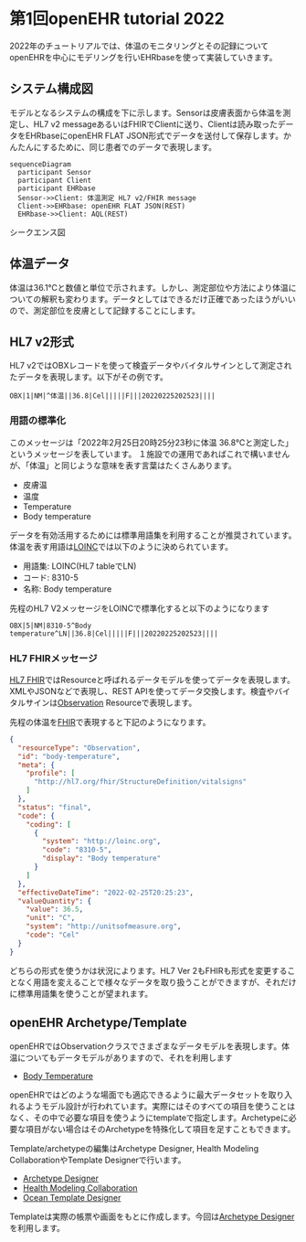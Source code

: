 # 第1回openEHR tutorial 2022

2022年のチュートリアルでは、体温のモニタリングとその記録についてopenEHRを中心にモデリングを行いEHRbaseを使って実装していきます。


## システム構成図

モデルとなるシステムの構成を下に示します。Sensorは皮膚表面から体温を測定し、HL7 v2 messageあるいはFHIRでClientに送り、Clientは読み取ったデータをEHRbaseにopenEHR FLAT JSON形式でデータを送付して保存します。かんたんにするために、同じ患者でのデータで表現します。


```mermaid
sequenceDiagram
  participant Sensor
  participant Client
  participant EHRbase
  Sensor->>Client: 体温測定 HL7 v2/FHIR message
  Client->>EHRbase: openEHR FLAT JSON(REST)
  EHRbase->>Client: AQL(REST)
```
シークエンス図


## 体温データ

体温は36.1℃と数値と単位で示されます。しかし、測定部位や方法により体温についての解釈も変わります。データとしてはできるだけ正確であったほうがいいので、測定部位を皮膚として記録することにします。

## HL7 v2形式

HL7 v2ではOBXレコードを使って検査データやバイタルサインとして測定されたデータを表現します。以下がその例です。

```
OBX|1|NM|^体温||36.8|Cel|||||F|||20220225202523||||
```

### 用語の標準化

このメッセージは「2022年2月25日20時25分23秒に体温 36.8℃と測定した」というメッセージを表しています。
１施設での運用であればこれで構いませんが、「体温」と同じような意味を表す言葉はたくさんあります。

 * 皮膚温
 * 温度
 * Temperature
 * Body temperature

データを有効活用するためには標準用語集を利用することが推奨されています。体温を表す用語は[LOINC](https://loinc.org/)では以下のように決められています。

 * 用語集: LOINC(HL7 tableでLN)
 * コード: 8310-5
 * 名称: Body temperature

先程のHL7 V2メッセージをLOINCで標準化すると以下のようになります

```
OBX|5|NM|8310-5^Body temperature^LN||36.8|Cel|||||F|||20220225202523||||
```

### HL7 FHIRメッセージ

[HL7 FHIR](https://www.hl7.org/fhir/)ではResourceと呼ばれるデータモデルを使ってデータを表現します。XMLやJSONなどで表現し、REST APIを使ってデータ交換します。検査やバイタルサインは[Observation](https://www.hl7.org/fhir/observation.html) Resourceで表現します。

先程の体温を[FHIR](https://www.hl7.org/fhir/)で表現すると下記のようになります。

```json
{
  "resourceType": "Observation",
  "id": "body-temperature",
  "meta": {
    "profile": [
      "http://hl7.org/fhir/StructureDefinition/vitalsigns"
    ]
  },
  "status": "final",
  "code": {
    "coding": [
      {
        "system": "http://loinc.org",
        "code": "8310-5",
        "display": "Body temperature"
      }
    ]
  },
  "effectiveDateTime": "2022-02-25T20:25:23",
  "valueQuantity": {
    "value": 36.5,
    "unit": "C",
    "system": "http://unitsofmeasure.org",
    "code": "Cel"
  }
}

```

どちらの形式を使うかは状況によります。HL7 Ver 2もFHIRも形式を変更することなく用語を変えることで様々なデータを取り扱うことができますが、それだけに標準用語集を使うことが望まれます。

## openEHR Archetype/Template

openEHRではObservationクラスでさまざまなデータモデルを表現します。体温についてもデータモデルがありますので、それを利用します

 * [Body Temperature](https://ckm.openehr.org/ckm/archetypes/1013.1.2796)

openEHRではどのような場面でも適応できるように最大データセットを取り入れるようモデル設計が行われています。実際にはそのすべての項目を使うことはなく、その中で必要な項目を使うようにtemplateで指定します。Archetypeに必要な項目がない場合はそのArchetypeを特殊化して項目を足すこともできます。

Template/archetypeの編集はArchetype Designer, Health Modeling CollaborationやTemplate Designerで行います。

 * [Archetype Designer](https://tools.openehr.org/designer/)
 * [Health Modeling Collaboration](http://hmc.openehr.org.cn/#/archetype)
 * [Ocean Template Designer](http://downloads.oceaninformatics.com/downloads/TemplateDesigner/)


Templateは実際の帳票や画面をもとに作成します。今回は[Archetype Designer](https://tools.openehr.org/designer/)を利用します。


